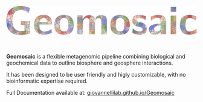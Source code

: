 ![Geomosaic](docs/source/_static/images/geomosaic_logo_multicolor_300dpi.png)

<br>

__Geomosaic__ is a flexible metagenomic pipeline combining biological and geochemical data to outline biosphere and geosphere interactions.

It has been designed to be user friendly and higly customizable, with no bioinformatic expertise required.

Full Documentation available at: [giovannellilab.github.io/Geomosaic](https://giovannellilab.github.io/Geomosaic)
